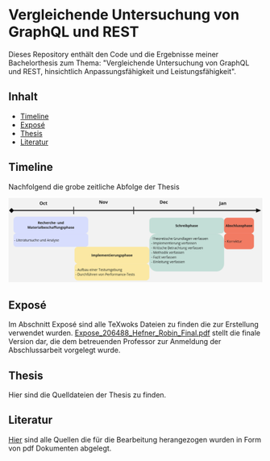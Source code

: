 # Vergleichende Untersuchung von GraphQL und REST

Dieses Repository enthält den Code und die Ergebnisse meiner Bachelorthesis zum Thema: "Vergleichende Untersuchung von GraphQL und REST, hinsichtlich Anpassungsfähigkeit und Leistungsfähigkeit".


## Inhalt
- [Timeline](#timeline)
- [Exposé](#exposé)
- [Thesis](#thesis)
- [Literatur](#literatur)

## Timeline
Nachfolgend die grobe zeitliche Abfolge der Thesis

![alt text](https://github.com/D4rkm4n215/Bachelorthesis/blob/main/Expose/img/Timeline%20Template.jpg)

## Exposé
Im Abschnitt Exposé sind alle TeXwoks Dateien zu finden die zur Erstellung verwendet wurden.
[Expose_206488_Hefner_Robin_Final.pdf](Expose/Expose_206488_Hefner_Robin_Final.pdf) stellt die finale Version dar, die dem betreuenden Professor zur Anmeldung der Abschlussarbeit vorgelegt wurde.

## Thesis
Hier sind die Quelldateien der Thesis zu finden.

## Literatur
[Hier](Literatur) sind alle Quellen die für die Bearbeitung herangezogen wurden in Form von pdf Dokumenten abgelegt.
